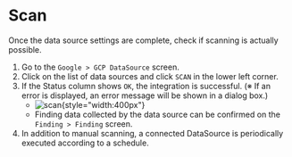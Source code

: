 # Scan

Once the data source settings are complete, check if scanning is actually possible.

1. Go to the `Google > GCP DataSource` screen.
2. Click on the list of data sources and click `SCAN` in the lower left corner.
3. If the Status column shows `OK`, the integration is successful. (※ If an error is displayed, an error message will be shown in a dialog box.)
    - ![scan](/img/google/gcp_scan.png){style="width:400px"}
    - Finding data collected by the data source can be confirmed on the `Finding > Finding` screen.
4. In addition to manual scanning, a connected DataSource is periodically executed according to a schedule.
